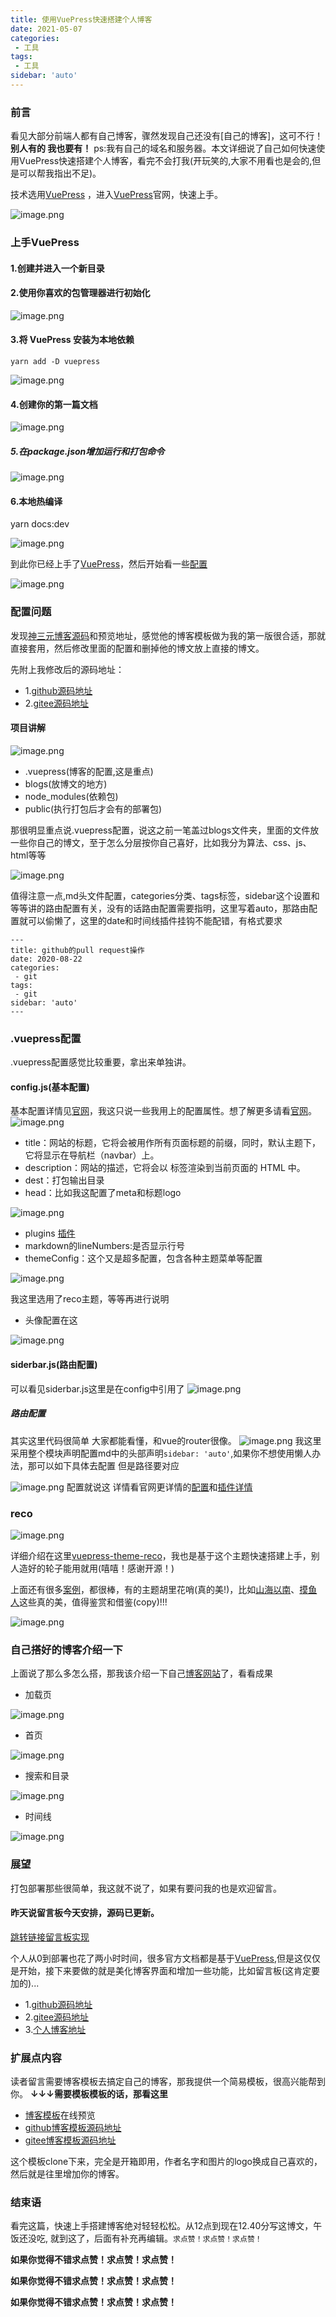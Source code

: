 ```yaml
---
title: 使用VuePress快速搭建个人博客
date: 2021-05-07
categories:
 - 工具
tags:
 - 工具
sidebar: 'auto'
---
```


### 前言
看见大部分前端人都有自己博客，骤然发现自己还没有[自己的博客]，这可不行！**别人有的 我也要有！** ps:我有自己的域名和服务器。本文详细说了自己如何快速使用VuePress快速搭建个人博客，看完不会打我(开玩笑的,大家不用看也是会的,但是可以帮我指出不足)。

技术选用[VuePress](https://vuepress.vuejs.org/zh/guide/)
，进入[VuePress](https://vuepress.vuejs.org/zh/guide/)官网，快速上手。

![image.png](https://p9-juejin.byteimg.com/tos-cn-i-k3u1fbpfcp/afc6bfc3ac3d4062b7b65911ddc20fa2~tplv-k3u1fbpfcp-watermark.image)

### 上手VuePress

#### 1.创建并进入一个新目录
#### 2.使用你喜欢的包管理器进行初始化

![image.png](https://p6-juejin.byteimg.com/tos-cn-i-k3u1fbpfcp/4a5e801e8f374313b1bb9a08e625c277~tplv-k3u1fbpfcp-watermark.image)
#### 3.将 VuePress 安装为本地依赖
`yarn add -D vuepress`

![image.png](https://p9-juejin.byteimg.com/tos-cn-i-k3u1fbpfcp/3d373cd8881946f89ab9f0f4d738a153~tplv-k3u1fbpfcp-watermark.image)

#### 4.创建你的第一篇文档

![image.png](https://p6-juejin.byteimg.com/tos-cn-i-k3u1fbpfcp/495acb3825224844a011de2cf81578a4~tplv-k3u1fbpfcp-watermark.image)

##### 5.在package.json增加运行和打包命令

![image.png](https://p1-juejin.byteimg.com/tos-cn-i-k3u1fbpfcp/caec45925bf240b3984d9204c83e2a04~tplv-k3u1fbpfcp-watermark.image)
####  6.本地热编译
yarn docs:dev

![image.png](https://p6-juejin.byteimg.com/tos-cn-i-k3u1fbpfcp/d54c6be4dadb46b7ba8691a36443262a~tplv-k3u1fbpfcp-watermark.image)

到此你已经上手了[VuePress](https://vuepress.vuejs.org/zh/guide/)，然后开始看一些[配置](https://vuepress.vuejs.org/zh/config/)

![image.png](https://p3-juejin.byteimg.com/tos-cn-i-k3u1fbpfcp/c4dbb4dd7ad540b49a4d6fd55074249d~tplv-k3u1fbpfcp-watermark.image)

### 配置问题

发现[神三元博客源码](https://github.com/sanyuan0704/my_blog)和预览地址，感觉他的博客模板做为我的第一版很合适，那就直接套用，然后修改里面的配置和删掉他的博文放上直接的博文。

先附上我修改后的源码地址：
- 1.[github源码地址](https://github.com/wangxiaoer5200/wangxiaoer_blog)
- 2.[gitee源码地址](https://gitee.com/wangxiaoer520/wangxiaoer_blog)

#### 项目讲解

![image.png](https://p9-juejin.byteimg.com/tos-cn-i-k3u1fbpfcp/17cb834dc6e441ac976eccbca3a76278~tplv-k3u1fbpfcp-watermark.image)
- .vuepress(博客的配置,这是重点)
- blogs(放博文的地方)
- node_modules(依赖包)
- public(执行打包后才会有的部署包)

那很明显重点说.vuepress配置，说这之前一笔盖过blogs文件夹，里面的文件放一些你自己的博文，至于怎么分层按你自己喜好，比如我分为算法、css、js、html等等

![image.png](https://p1-juejin.byteimg.com/tos-cn-i-k3u1fbpfcp/29d341b67de149c5b100a0e4a26378c5~tplv-k3u1fbpfcp-watermark.image)

值得注意一点,md头文件配置，categories分类、tags标签，sidebar这个设置和等等讲的路由配置有关，没有的话路由配置需要指明，这里写着auto，那路由配置就可以偷懒了，这里的date和时间线插件挂钩不能配错，有格式要求

```
---
title: github的pull request操作
date: 2020-08-22
categories:
 - git
tags:
 - git
sidebar: 'auto'
---
```

### .vuepress配置
.vuepress配置感觉比较重要，拿出来单独讲。
#### config.js(基本配置)
基本配置详情见[官网](https://vuepress.vuejs.org/zh/config/#base)，我这只说一些我用上的配置属性。想了解更多请看[官网](https://vuepress.vuejs.org/zh/config/#base)。
![image.png](https://p3-juejin.byteimg.com/tos-cn-i-k3u1fbpfcp/9a5f15d74fce437f83adcccc14f06130~tplv-k3u1fbpfcp-watermark.image)

- title：网站的标题，它将会被用作所有页面标题的前缀，同时，默认主题下，它将显示在导航栏（navbar）上。
- description：网站的描述，它将会以 <meta> 标签渲染到当前页面的 HTML 中。
- dest：打包输出目录
- head：比如我这配置了meta和标题logo

![image.png](https://p9-juejin.byteimg.com/tos-cn-i-k3u1fbpfcp/42ae4ad5597d4205b522ebbcca764172~tplv-k3u1fbpfcp-watermark.image)
- plugins [插件](https://vuepress.vuejs.org/zh/plugin/#%E6%A0%B7%E4%BE%8B)
- markdown的lineNumbers:是否显示行号
- themeConfig：这个又是超多配置，包含各种主题菜单等配置

![image.png](https://p3-juejin.byteimg.com/tos-cn-i-k3u1fbpfcp/c1e321350eb74f4fbb555aa4034f4c7d~tplv-k3u1fbpfcp-watermark.image)

我这里选用了reco主题，等等再进行说明
- 头像配置在这

![image.png](https://p9-juejin.byteimg.com/tos-cn-i-k3u1fbpfcp/0f1320218f614701bf4f3bab09a81950~tplv-k3u1fbpfcp-watermark.image)

#### siderbar.js(路由配置)
可以看见siderbar.js这里是在config中引用了
![image.png](https://p6-juejin.byteimg.com/tos-cn-i-k3u1fbpfcp/b27c9666e64841b496a3b6e825ecc774~tplv-k3u1fbpfcp-watermark.image)
##### 路由配置
其实这里代码很简单 大家都能看懂，和vue的router很像。
![image.png](https://p3-juejin.byteimg.com/tos-cn-i-k3u1fbpfcp/f29073c9aaa946a1ad4e7c926a58af9a~tplv-k3u1fbpfcp-watermark.image)
我这里采用整个模块声明配置md中的头部声明`sidebar: 'auto'`,如果你不想使用懒人办法，那可以如下具体去配置 但是路径要对应

![image.png](https://p9-juejin.byteimg.com/tos-cn-i-k3u1fbpfcp/ad6101addeca4c39a1988415758cc0ab~tplv-k3u1fbpfcp-watermark.image)
配置就说这 详情看官网更详情的[配置](https://vuepress.vuejs.org/zh/config/#%E5%9F%BA%E6%9C%AC%E9%85%8D%E7%BD%AE)和[插件详情](https://vuepress.vuejs.org/zh/plugin/)

### reco

![image.png](https://p3-juejin.byteimg.com/tos-cn-i-k3u1fbpfcp/387aaa68f2ae4eeaa5e0523dc007ccdb~tplv-k3u1fbpfcp-watermark.image)

详细介绍在这里[vuepress-theme-reco](https://vuepress-theme-reco.recoluan.com/)，我也是基于这个主题快速搭建上手，别人造好的轮子能用就用(嘻嘻！感谢开源！)

上面还有很多[案例](https://vuepress-theme-reco.recoluan.com/views/other/theme-example.html)，都很棒，有的主题胡里花哨(真的美!)，比如[山海以南](https://mu-yan.cn/)、[摸鱼人](https://lssblog.ml/)这些真的美，值得鉴赏和借鉴(copy)!!!

![image.png](https://p3-juejin.byteimg.com/tos-cn-i-k3u1fbpfcp/05ad7634edd345e9beaa8134d585a0f4~tplv-k3u1fbpfcp-watermark.image)

### 自己搭好的博客介绍一下
上面说了那么多怎么搭，那我该介绍一下自己[博客网站](http://8.136.42.145/)了，看看成果
- 加载页

![image.png](https://p3-juejin.byteimg.com/tos-cn-i-k3u1fbpfcp/2d94bb22ecb34affb5113781090fea7a~tplv-k3u1fbpfcp-watermark.image)
- 首页

![image.png](https://p6-juejin.byteimg.com/tos-cn-i-k3u1fbpfcp/f057e1b0009c490bba962aabd1d5ef0a~tplv-k3u1fbpfcp-watermark.image)
- 搜索和目录

![image.png](https://p6-juejin.byteimg.com/tos-cn-i-k3u1fbpfcp/878434f0862e4a67aca946804c942d6d~tplv-k3u1fbpfcp-watermark.image)
- 时间线

![image.png](https://p1-juejin.byteimg.com/tos-cn-i-k3u1fbpfcp/8c3a339db5e34cf980512b49f2e0ef1b~tplv-k3u1fbpfcp-watermark.image)

### 展望


打包部署那些很简单，我这就不说了，如果有要问我的也是欢迎留言。

<h4>昨天说留言板今天安排，源码已更新。</h4>

[跳转链接留言板实现](https://juejin.cn/post/6959785302118367268/)

个人从0到部署也花了两小时时间，很多官方文档都是基于[VuePress](https://vuepress.vuejs.org/zh/guide/),但是这仅仅是开始，接下来要做的就是美化博客界面和增加一些功能，比如留言板(这肯定要加的)...

- 1.[github源码地址](https://github.com/wangxiaoer5200/wangxiaoer_blog)
- 2.[gitee源码地址](https://gitee.com/wangxiaoer520/wangxiaoer_blog)
- 3.[个人博客地址](http://8.136.42.145/)


### 扩展点内容
读者留言需要博客模板去搞定自己的博客，那我提供一个简易模板，很高兴能帮到你。
**↓↓↓需要模板模板的话，那看这里**

- [博客模板](http://8.136.42.145:88/)在线预览
- [github博客模板源码地址](https://github.com/wangxiaoer5200/blog-templete)
- [gitee博客模板源码地址](https://gitee.com/wangxiaoer520/blog-templete)

这个模板clone下来，完全是开箱即用，作者名字和图片的logo换成自己喜欢的，然后就是往里增加你的博客。

### 结束语

看完这篇，快速上手搭建博客绝对轻轻松松。从12点到现在12.40分写这博文，午饭还没吃,
就到这了，后面有补充再编辑。`求点赞！求点赞！求点赞！`

**如果你觉得不错求点赞！求点赞！求点赞！**

**如果你觉得不错求点赞！求点赞！求点赞！**

**如果你觉得不错求点赞！求点赞！求点赞！**
